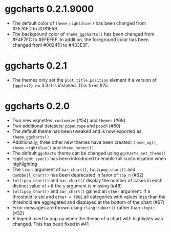 # ggcharts 0.2.1.9000

- The default color of `theme_nightblue()` has been changed from #FF7AFD to #D81E5B
- The background color of `theme_ggcharts()` has been changed from #F4F7FC to #EFEFEF. In addition, the foreground color has been changed from #002451 to #433E3F.

# ggcharts 0.2.1

- The themes only set the `plot.title.position` element if a version of `{ggplot2}` >= 3.3.0 is installed. This fixes #75.

# ggcharts 0.2.0

- Two new vignettes: `customize` (#54) and `themes` (#69)
- Two additional datasets: `popeurope` and `popch` (#60)
- The default theme has been tweaked and is now exported as `theme_ggcharts()`
- Additionally, three other new themes have been created: `theme_ng()`, `theme_nightblue()` and `theme_hermit()`
- The default `ggcharts` theme can be changed using `ggcharts_set_theme()`
- `highlight_spec()` has been introduced to enable full customization when highlighting
- The `limit` argument of `bar_chart()`, `lollipop_chart()` and `dumbbell_chart()` has been deprecated in favor of `top_n` (#62)
- `lollipop_chart()` and `bar_chart()` display the number of cases in each distinct value of `x` if the `y` argument is missing (#48)
- `lollipop_chart()` and `bar_chart()` gained an `other` argument. If a threshold is set and `other = TRUE` all categories with values less than the threshold are aggregated and displayed at the bottom of the chart (#67)
- Error messages are thrown using `rlang::abort()` rather than `stop()` (#32)
- A legend used to pop up when the theme of a chart with highlights was changed. This has been fixed in #41
